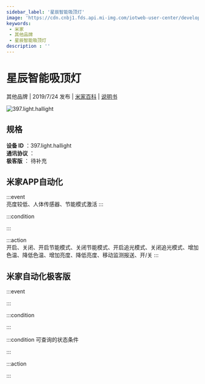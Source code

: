 ```yaml
---
sidebar_label: '星辰智能吸顶灯'
image: 'https://cdn.cnbj1.fds.api.mi-img.com/iotweb-user-center/developer_1679047577929Wk5hgwtW.png?GalaxyAccessKeyId=AKVGLQWBOVIRQ3XLEW&Expires=9223372036854775807&Signature=Jj67/noPk7uFv32nhub7QpWBPEg='
keywords: 
 - 米家
 - 其他品牌
 - 星辰智能吸顶灯
description : ''
---
```

# 星辰智能吸顶灯

其他品牌 | 2019/7/24 发布 | [米家百科](https://home.mi.com/webapp/content/baike/product/index.html?model=397.light.hallight) | [说明书](https://home.mi.com/views/introduction.html?model=397.light.hallight&region=cn)

![397.light.hallight](https://cdn.cnbj1.fds.api.mi-img.com/iotweb-user-center/developer_1679047577929Wk5hgwtW.png?GalaxyAccessKeyId=AKVGLQWBOVIRQ3XLEW&Expires=9223372036854775807&Signature=Jj67/noPk7uFv32nhub7QpWBPEg=)

## 规格  
> 
**设备 ID** ：397.light.hallight  
**通讯协议** ：  
**极客版**  ： 待补充 


## 米家APP自动化  

:::event  
亮度较低、人体传感器、节能模式激活
:::

:::condition  

:::

:::action   
开启、关闭、开启节能模式、关闭节能模式、开启追光模式、关闭追光模式、增加色温、降低色温、增加亮度、降低亮度、移动监测报送、开/关
:::

## 米家自动化极客版  

:::event  

:::

:::condition  

:::

:::condition 可查询的状态条件  

:::

:::action  

:::

        
